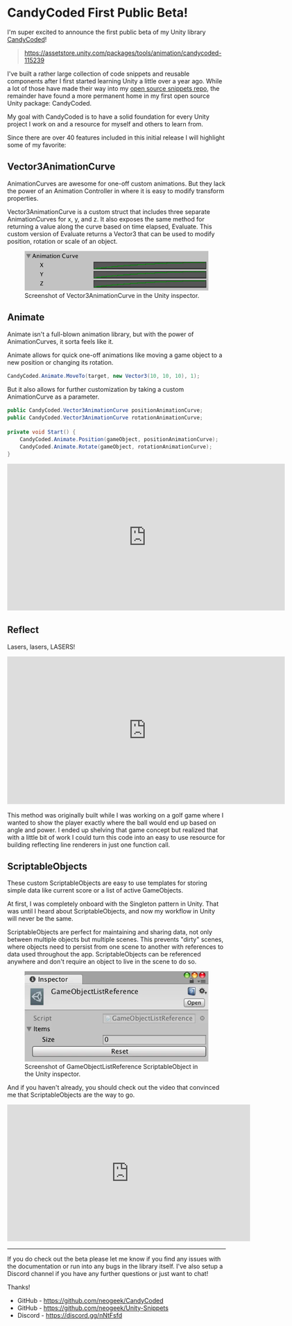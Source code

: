 # CandyCoded First Public Beta!

I'm super excited to announce the first public beta of my Unity library [CandyCoded](https://github.com/neogeek/CandyCoded)!

> <https://assetstore.unity.com/packages/tools/animation/candycoded-115239>

I've built a rather large collection of code snippets and reusable components after I first started learning Unity a little over a year ago. While a lot of those have made their way into my [open source snippets repo](https://github.com/neogeek/Unity-Snippets), the remainder have found a more permanent home in my first open source Unity package: CandyCoded.

My goal with CandyCoded is to have a solid foundation for every Unity project I work on and a resource for myself and others to learn from.

Since there are over 40 features included in this initial release I will highlight some of my favorite:

## Vector3AnimationCurve

AnimationCurves are awesome for one-off custom animations. But they lack the power of an Animation Controller in where it is easy to modify transform properties.

Vector3AnimationCurve is a custom struct that includes three separate AnimationCurves for x, y, and z. It also exposes the same method for returning a value along the curve based on time elapsed, Evaluate. This custom version of Evaluate returns a Vector3 that can be used to modify position, rotation or scale of an object.

<div class="images">
  <figure>
    <img src="/images/candycoded-first-public-beta/animation-curve.png" alt="Screenshot of Vector3AnimationCurve in the Unity inspector." />
    <figcaption>Screenshot of Vector3AnimationCurve in the Unity inspector.</figcaption>
  </figure>
</div>

## Animate

Animate isn't a full-blown animation library, but with the power of AnimationCurves, it sorta feels like it.

Animate allows for quick one-off animations like moving a game object to a new position or changing its rotation.

```csharp
CandyCoded.Animate.MoveTo(target, new Vector3(10, 10, 10), 1);
```

But it also allows for further customization by taking a custom AnimationCurve as a parameter.

```csharp
public CandyCoded.Vector3AnimationCurve positionAnimationCurve;
public CandyCoded.Vector3AnimationCurve rotationAnimationCurve;

private void Start() {
    CandyCoded.Animate.Position(gameObject, positionAnimationCurve);
    CandyCoded.Animate.Rotate(gameObject, rotationAnimationCurve);
}
```

<div class="video-container">
    <iframe src="https://player.vimeo.com/video/259859648?h=856387bfb8" width="640" height="338" frameborder="0" allow="autoplay; fullscreen; picture-in-picture" allowfullscreen></iframe>
</div>

## Reflect

Lasers, lasers, LASERS!

<div class="video-container">
    <iframe src="https://player.vimeo.com/video/259797066?h=70bab9c1a9" width="640" height="340" frameborder="0" allow="autoplay; fullscreen; picture-in-picture" allowfullscreen></iframe>
</div>

This method was originally built while I was working on a golf game where I wanted to show the player exactly where the ball would end up based on angle and power. I ended up shelving that game concept but realized that with a little bit of work I could turn this code into an easy to use resource for building reflecting line renderers in just one function call.

## ScriptableObjects

These custom ScriptableObjects are easy to use templates for storing simple data like current score or a list of active GameObjects.

At first, I was completely onboard with the Singleton pattern in Unity. That was until I heard about ScriptableObjects, and now my workflow in Unity will never be the same.

ScriptableObjects are perfect for maintaining and sharing data, not only between multiple objects but multiple scenes. This prevents "dirty" scenes, where objects need to persist from one scene to another with references to data used throughout the app. ScriptableObjects can be referenced anywhere and don't require an object to live in the scene to do so.

<div class="images">
  <figure>
    <img src="/images/candycoded-first-public-beta/gameobject-list-reference.png" alt="Screenshot of GameObjectListReference ScriptableObject in the Unity inspector." />
    <figcaption>Screenshot of GameObjectListReference ScriptableObject in the Unity inspector.</figcaption>
  </figure>
</div>

And if you haven't already, you should check out the video that convinced me that ScriptableObjects are the way to go.

<div class="video-container">
  <iframe
    width="560"
    height="315"
    src="https://www.youtube-nocookie.com/embed/raQ3iHhE_Kk"
    frameborder="0"
    allowfullscreen
  ></iframe>
</div>

---

If you do check out the beta please let me know if you find any issues with the documentation or run into any bugs in the library itself. I've also setup a Discord channel if you have any further questions or just want to chat!

Thanks!

- GitHub - <https://github.com/neogeek/CandyCoded>
- GitHub - <https://github.com/neogeek/Unity-Snippets>
- Discord - <https://discord.gg/nNtFsfd>
